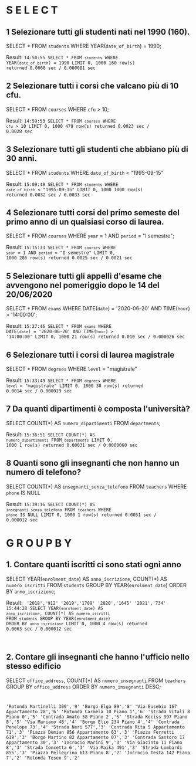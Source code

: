 # S E L E C T 
## 1 Selezionare tutti gli studenti nati nel 1990 (160).

SELECT *
FROM `students`
WHERE YEAR(`date_of_birth`) = 1990;

Result: 
<code>14:50:55	SELECT * FROM `students` WHERE YEAR(`date_of_birth`) = 1990 LIMIT 0, 1000	160 row(s) returned	0.0068 sec / 0.000081 sec</code>

## 2 Selezionare tutti i corsi che valcano più di 10 cfu. 

SELECT *
FROM `courses`
WHERE `cfu` > 10;

Result: 
<code>14:59:53	SELECT * FROM `courses` WHERE `cfu` > 10 LIMIT 0, 1000	479 row(s) returned	0.0023 sec / 0.0028 sec</code>

## 3 Selezionare tutti gli studenti che abbiano più di 30 anni.

SELECT *
FROM `students`
WHERE `date_of_birth` < "1995-09-15"

Result: 
<code>15:09:49	SELECT * FROM `students` WHERE `date_of_birth` < "1995-09-15" LIMIT 0, 1000	1000 row(s) returned	0.0032 sec / 0.0033 sec</code>

## 4 Selezionare tutti corsi del primo semeste del primo anno di un qualsiasi corso di laurea. 

SELECT *
FROM `courses`
WHERE `year` = 1
  AND `period` = "I semestre";

Result: 
<code>15:15:33	SELECT * FROM `courses` WHERE `year` = 1   AND `period` = "I semestre" LIMIT 0, 1000	286 row(s) returned	0.0025 sec / 0.0021 sec
</code>

## 5 Selezionare tutti gli appelli d'esame che avvengono nel pomeriggio dopo le 14 del 20/06/2020

SELECT *
FROM `exams`
WHERE DATE(`date`) = '2020-06-20'
  AND TIME(`hour`) > '14:00:00';

Result: 
<code>15:27:46	SELECT * FROM `exams` WHERE DATE(`date`) = '2020-06-20'   AND TIME(`hour`) > '14:00:00' LIMIT 0, 1000	21 row(s) returned	0.010 sec / 0.000026 sec
</code>

## 6 Selezionare tutti i corsi di laurea magistrale

SELECT *
FROM `degrees`
WHERE `level` = "magistrale"

Result: 
<code>15:33:49	SELECT * FROM `degrees` WHERE `level` = "magistrale" LIMIT 0, 1000	38 row(s) returned	0.0014 sec / 0.000029 sec
</code>

## 7 Da quanti dipartimenti è composta l'università? 
SELECT COUNT(*) AS `numero_dipartimenti`
FROM `departments`;

Result: 
<code>15:36:51	SELECT COUNT(*) AS `numero_dipartimenti` FROM `departments` LIMIT 0, 1000	1 row(s) returned	0.00031 sec / 0.0000060 sec
</code>

## 8 Quanti sono gli insegnanti che non hanno un numero di telefono? 

SELECT COUNT(*) AS `insegnanti_senza_telefono`
FROM `teachers`
WHERE `phone` IS NULL 

Result: 
<code>15:39:16	SELECT COUNT(*) AS `insegnanti_senza_telefono` FROM `teachers` WHERE `phone` IS NULL LIMIT 0, 1000	1 row(s) returned	0.0051 sec / 0.000012 sec
</code>

# G R O U P  B Y  

## 1. Contare quanti iscritti ci sono stati ogni anno

SELECT YEAR(`enrolment_date`) AS `anno_iscrizione`,
       COUNT(*) AS `numero_iscritti`
FROM `students`
GROUP BY YEAR(`enrolment_date`)
ORDER BY `anno_iscrizione`;

Result: 
<code>
'2018','912'
'2019','1709'
'2020','1645'
'2021','734'
15:44:28	SELECT YEAR(`enrolment_date`) AS `anno_iscrizione`,        COUNT(*) AS `numero_iscritti` FROM `students` GROUP BY YEAR(`enrolment_date`) ORDER BY `anno_iscrizione` LIMIT 0, 1000	4 row(s) returned	0.0063 sec / 0.000012 sec

</code>

## 2. Contare gli insegnanti che hanno l'ufficio nello stesso edificio

SELECT `office_address`, COUNT(*) AS `numero_insegnanti`
FROM `teachers`
GROUP BY `office_address`
ORDER BY `numero_insegnanti` DESC;
<code>

'Rotonda Martinelli 309','9'
'Borgo Elga 89','8'
'Via Eusebio 167 Appartamento 28','6'
'Rotonda Carmela 10 Piano 1','6'
'Strada Vitali 8 Piano 0','5'
'Contrada Amato 58 Piano 2','5'
'Strada Kociss 997 Piano 8','5'
'Via Mariano 48','4'
'Borgo Elio 234 Piano 4','4'
'Contrada Penelope 73','4'
'Strada Neri 577','3'
'Contrada Rita 5 Appartamento 71','3'
'Piazza Demian 856 Appartamento 63','3'
'Piazza Ferretti 619','3'
'Borgo Martino 82 Appartamento 07','3'
'Contrada Santoro 17 Appartamento 30','3'
'Incrocio Marini 9','3'
'Via Giacinto 11 Piano 8','3'
'Strada Concetta 6','3'
'Via Maika 491','3'
'Strada Lombardi 855','3'
'Piazza Pellegrino 613 Piano 8','2'
'Incrocio Testa 142 Piano 7','2'
'Rotonda Teseo 9','2'

</code>

